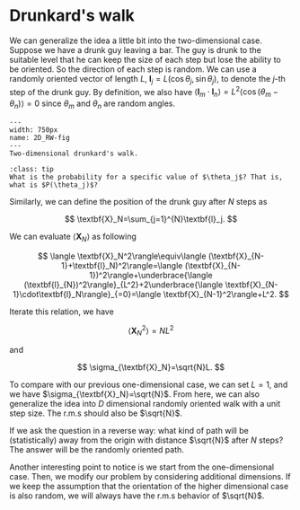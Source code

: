 # Drunkard's walk

We can generalize the idea a little bit into the two-dimensional case. Suppose we have a drunk guy leaving a bar. The guy is drunk to the suitable level that he can keep the size of each step but lose the ability to be oriented. So the direction of each step is random. We can use a randomly oriented vector of length $L$, $\textbf{l}_j=L(\cos\theta_j,\sin\theta_j)$, to denote the $j$-th step of the drunk guy. By definition, we also have $\langle \textbf{l}_m\cdot\textbf{l}_n\rangle=L^2\langle\cos(\theta_m-\theta_n)\rangle=0$ since $\theta_m$ and $\theta_n$ are random angles.
```{figure} /images/2DRW.pdf
---
width: 750px
name: 2D_RW-fig
---
Two-dimensional drunkard's walk.
```

```{admonition} What?
:class: tip
What is the probability for a specific value of $\theta_j$? That is, what is $P(\theta_j)$?
```

Similarly, we can define the position of the drunk guy after $N$ steps as

$$
  \textbf{X}_N=\sum_{j=1}^{N}\textbf{l}_j.
$$

We can evaluate $\langle \textbf{X}_N\rangle$ as following

$$
\langle \textbf{X}_N^2\rangle\equiv\langle (\textbf{X}_{N-1}+\textbf{l}_N)^2\rangle=\langle (\textbf{X}_{N-1})^2\rangle+\underbrace{\langle (\textbf{l}_{N})^2\rangle}_{L^2}+2\underbrace{\langle \textbf{X}_{N-1}\cdot\textbf{l}_N\rangle}_{=0}=\langle \textbf{X}_{N-1}^2\rangle+L^2.
$$

Iterate this relation, we have

$$
\langle \textbf{X}_N^2\rangle=NL^2
$$

and

$$
\sigma_{\textbf{X}_N}=\sqrt{N}L.
$$

To compare with our previous one-dimensional case, we can set $L=1$, and we have $\sigma_{\textbf{X}_N}=\sqrt{N}$. From here, we can also generalize the idea into $D$ dimensional randomly oriented walk with a unit step size. The r.m.s should also be $\sqrt{N}$.

If we ask the question in a reverse way: what kind of path will be (statistically) away from the origin with distance $\sqrt{N}$ after $N$ steps? The answer will be the randomly oriented path.

Another interesting point to notice is we start from the one-dimensional case. Then, we modify our problem by considering additional dimensions. If we keep the assumption that the orientation of the higher dimensional case is also random, we will always have the r.m.s behavior of $\sqrt{N}$.



